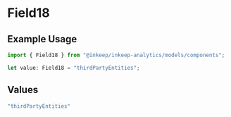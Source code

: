 # Field18

## Example Usage

```typescript
import { Field18 } from "@inkeep/inkeep-analytics/models/components";

let value: Field18 = "thirdPartyEntities";
```

## Values

```typescript
"thirdPartyEntities"
```
